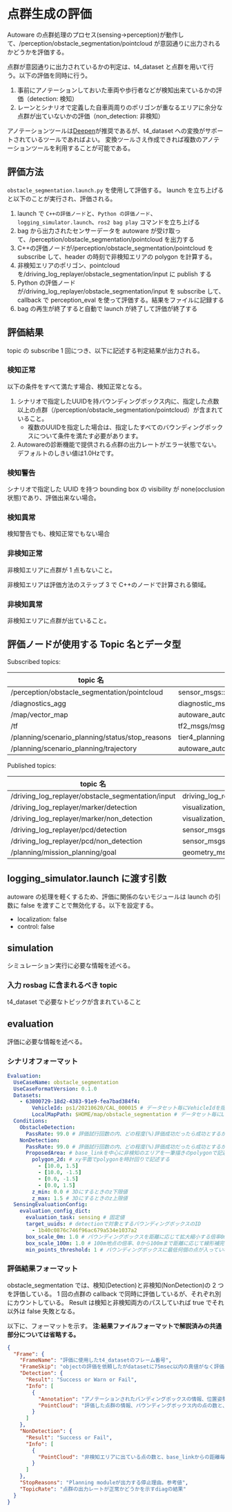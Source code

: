 # 点群生成の評価

Autoware の点群処理のプロセス(sensing→perception)が動作して、/perception/obstacle_segmentation/pointcloud が意図通りに出力されるかどうかを評価する。

点群が意図通りに出力されているかの判定は、t4_dataset と点群を用いて行う。以下の評価を同時に行う。

1. 事前にアノテーションしておいた車両や歩行者などが検知出来ているかの評価（detection: 検知）
2. レーンとシナリオで定義した自車両周りのポリゴンが重なるエリアに余分な点群が出ていないかの評価（non_detection: 非検知）

アノテーションツールは[Deepen](https://www.deepen.ai/)が推奨であるが、t4_dataset への変換がサポートされているツールであればよい。
変換ツールさえ作成できれば複数のアノテーションツールを利用することが可能である。

## 評価方法

`obstacle_segmentation.launch.py` を使用して評価する。
launch を立ち上げると以下のことが実行され、評価される。

1. launch で `C++の評価ノード`と、`Python の評価ノード`、`logging_simulator.launch`、`ros2 bag play` コマンドを立ち上げる
2. bag から出力されたセンサーデータを autoware が受け取って、/perception/obstacle_segmentation/pointcloud を出力する
3. C++の評価ノードが/perception/obstacle_segmentation/pointcloud を subscribe して、header の時刻で非検知エリアの polygon を計算する。
4. 非検知エリアのポリゴン、pointcloud を/driving_log_replayer/obstacle_segmentation/input に publish する
5. Python の評価ノードが/driving_log_replayer/obstacle_segmentation/input を subscribe して、callback で perception_eval を使って評価する。結果をファイルに記録する
6. bag の再生が終了すると自動で launch が終了して評価が終了する

## 評価結果

topic の subscribe 1 回につき、以下に記述する判定結果が出力される。

### 検知正常

以下の条件をすべて満たす場合、検知正常となる。

1. シナリオで指定したUUIDを持バウンディングボックス内に、指定した点数以上の点群（/perception/obstacle_segmentation/pointcloud）が含まれていること。
   - 複数のUUIDを指定した場合は、指定したすべてのバウンディングボックスについて条件を満たす必要があります。
2. Autowareの診断機能で提供される点群の出力レートがエラー状態でない。デフォルトのしきい値は1.0Hzです。

### 検知警告

シナリオで指定した UUID を持つ bounding box の visibility が none(occlusion 状態)であり、評価出来ない場合。

### 検知異常

検知警告でも、検知正常でもない場合

### 非検知正常

非検知エリアに点群が 1 点もないこと。

非検知エリアは評価方法のステップ 3 で C++のノードで計算される領域。

### 非検知異常

非検知エリアに点群が出ていること。

## 評価ノードが使用する Topic 名とデータ型

Subscribed topics:

| topic 名                                        | データ型                                     |
| ----------------------------------------------- | -------------------------------------------- |
| /perception/obstacle_segmentation/pointcloud    | sensor_msgs::msg::PointCloud2                |
| /diagnostics_agg                                | diagnostic_msgs::msg::DiagnosticArray        |
| /map/vector_map                                 | autoware_auto_mapping_msgs::msg::HADMapBin   |
| /tf                                             | tf2_msgs/msg/TFMessage                       |
| /planning/scenario_planning/status/stop_reasons | tier4_planning_msgs::msg::StopReasonArray    |
| /planning/scenario_planning/trajectory          | autoware_auto_planning_msgs::msg::Trajectory |

Published topics:

| topic 名                                          | データ型                                                 |
| ------------------------------------------------- | -------------------------------------------------------- |
| /driving_log_replayer/obstacle_segmentation/input | driving_log_replayer_msgs::msg:ObstacleSegmentationInput |
| /driving_log_replayer/marker/detection            | visualization_msgs::msg::MarkerArray                     |
| /driving_log_replayer/marker/non_detection        | visualization_msgs::msg::MarkerArray                     |
| /driving_log_replayer/pcd/detection               | sensor_msgs::msg::PointCloud2                            |
| /driving_log_replayer/pcd/non_detection           | sensor_msgs::msg::PointCloud2                            |
| /planning/mission_planning/goal                   | geometry_msgs::msg::PoseStamped                          |

## logging_simulator.launch に渡す引数

autoware の処理を軽くするため、評価に関係のないモジュールは launch の引数に false を渡すことで無効化する。以下を設定する。

- localization: false
- control: false

## simulation

シミュレーション実行に必要な情報を述べる。

### 入力 rosbag に含まれるべき topic

t4_dataset で必要なトピックが含まれていること

## evaluation

評価に必要な情報を述べる。

### シナリオフォーマット

```yaml
Evaluation:
  UseCaseName: obstacle_segmentation
  UseCaseFormatVersion: 0.1.0
  Datasets:
    - 63800729-18d2-4383-91e9-fea7bad384f4:
        VehicleId: ps1/20210620/CAL_000015 # データセット毎にVehicleIdを指定する
        LocalMapPath: $HOME/map/obstacle_segmentation # データセット毎にLocalMapPathを指定する
  Conditions:
    ObstacleDetection:
      PassRate: 99.0 # 評価試行回数の内、どの程度(%)評価成功だったら成功とするか
    NonDetection:
      PassRate: 99.0 # 評価試行回数の内、どの程度(%)評価成功だったら成功とするか
      ProposedArea: # base_linkを中心に非検知のエリアを一筆描きのpolygonで記述する。時計周りに記述する
        polygon_2d: # xy平面でpolygonを時計回りで記述する
          - [10.0, 1.5]
          - [10.0, -1.5]
          - [0.0, -1.5]
          - [0.0, 1.5]
        z_min: 0.0 # 3Dにするときのz下限値
        z_max: 1.5 # 3Dにするときのz上限値
  SensingEvaluationConfig:
    evaluation_config_dict:
      evaluation_task: sensing # 固定値
      target_uuids: # detectionで対象とするバウンディングボックスのID
        - 1b40c0876c746f96ac679a534e1037a2
      box_scale_0m: 1.0 # バウンディングボックスを距離に応じて拡大縮小する倍率0m地点
      box_scale_100m: 1.0 # 100m地点の倍率、0から100mまで距離に応じて線形補完で倍率が決定する
      min_points_threshold: 1 # バウンディングボックスに最低何個の点が入っていればDetectionを成功とするかのしきい値
```

### 評価結果フォーマット

obstacle_segmentation では、検知(Detection)と非検知(NonDetection)の 2 つを評価している。
1 回の点群の callback で同時に評価しているが、それぞれ別にカウントしている。
Result は検知と非検知両方のパスしていれば true でそれ以外は false 失敗となる。

以下に、フォーマットを示す。
**注:結果ファイルフォーマットで解説済みの共通部分については省略する。**

```json
{
  "Frame": {
    "FrameName": "評価に使用したt4_datasetのフレーム番号",
    "FrameSkip": "objectの評価を依頼したがdatasetに75msec以内の真値がなく評価を飛ばされた回数",
    "Detection": {
      "Result": "Success or Warn or Fail",
      "Info": [
        {
          "Annotation": "アノテーションされたバンディングボックスの情報、位置姿勢、ID",
          "PointCloud": "評価した点群の情報、バウンディングボックス内の点の数と、base_linkからの最近傍の点の位置"
        }
      ]
    },
    "NonDetection": {
      "Result": "Success or Fail",
      "Info": [
        {
          "PointCloud": "非検知エリアに出ている点の数と、base_linkからの距離毎の分布"
        }
      ]
    },
    "StopReasons": "Planning moduleが出力する停止理由。参考値",
    "TopicRate": "点群の出力レートが正常かどうかを示すdiagの結果"
  }
}
```
